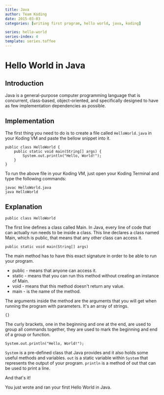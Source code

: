 ```yaml
---
title: Java
author: Team Koding
date: 2015-03-03
categories: [writing first program, hello world, java, koding]

series: hello-world
series-index: 4
template: series.toffee
---
```


# Hello World in Java

## Introduction

Java is a general-purpose computer programming language that is concurrent, class-based, object-oriented, and specifically designed to have as few implementation dependencies as possible.

## Implementation

The first thing you need to do is to create a file called `HelloWorld.java` in your Koding VM and paste the bellow snippet into it.

```
public class HelloWorld {
    public static void main(String[] args) {
        System.out.println("Hello, World!");
    }
}
```

To run the above file in your Koding VM, just open your Koding Terminal and type the following commands:

```
javac HelloWorld.java
java HelloWorld
```

## Explanation

```
public class HelloWorld
```

The first line defines a class called Main. In Java, every line of code that can actually run needs to be inside a class. This line declares a class named Main, which is public, that means that any other class can access it.

```
public static void main(String[] args)
```

The main method has to have this exact signature in order to be able to run your program.

* public - means that anyone can access it.
* static  - means that you can run this method without creating an instance of Main.
* void - means that this method doesn't return any value.
* main - is the name of the method.

The arguments inside the method are the arguments that you will get when running the program with parameters. It's an array of strings.

```
{}
```

The curly brackets, one in the beginning and one at the end, are used to group all commands together, they are used to mark the beginning and end of a
group or function.

```
System.out.println("Hello, World!");
```

`System` is a pre-defined class that Java provides and it also holds some useful methods and variables. `out` is a static variable within `System` that represents the output of your program. `println` is a method of out that can be used to print a line.

And that's it!

You just wrote and ran your first Hello World in Java.
